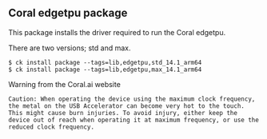 ## Coral edgetpu package

This package installs the driver required to run the Coral edgetpu.

There are two versions; std and max.

```
$ ck install package --tags=lib,edgetpu,std_14.1_arm64
$ ck install package --tags=lib,edgetpu,max_14.1_arm64
```

Warning from the Coral.ai website

```
Caution: When operating the device using the maximum clock frequency, the metal on the USB Accelerator can become very hot to the touch. This might cause burn injuries. To avoid injury, either keep the device out of reach when operating it at maximum frequency, or use the reduced clock frequency.
```
